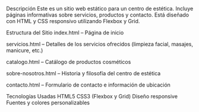 Descripción
Este es un sitio web estático para un centro de estética. Incluye páginas informativas sobre servicios, productos y contacto. Está diseñado con HTML y CSS responsivo utilizando Flexbox y Grid.

Estructura del Sitio
index.html – Página de inicio

servicios.html – Detalles de los servicios ofrecidos (limpieza facial, masajes, manicure, etc.)

catalogo.html – Catálogo de productos cosméticos

sobre-nosotros.html – Historia y filosofía del centro de estética

contacto.html – Formulario de contacto e información de ubicación


Tecnologías Usadas
HTML5
CSS3 (Flexbox y Grid)
Diseño responsive
Fuentes y colores personalizables
